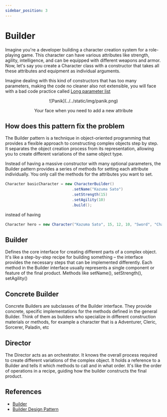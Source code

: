 ```yaml
---
sidebar_position: 3
---
```


# Builder

Imagine you're a developer building a character creation system for a role-playing game. This character can have various attributes like strength, agility, intelligence, and can be equipped with different weapons and armor. Now, let's say you create a Character class with a constructor that takes all these attributes and equipment as individual arguments.

Imagine dealing with this kind of constructors that has too many parameters, making the code no cleaner also not extensible, you will face with a bad code practice called [Long parameter list](https://refactoring.guru/smells/long-parameter-list)

<div align="center">
  ![Panik](../../static/img/panik.png)
  <p>Your face when you need to add a new attribute</p>
</div>

## How does this pattern fix the problem

The Builder pattern is a technique in object-oriented programming that provides a flexible approach to constructing complex objects step by step. It separates the object creation process from its representation, allowing you to create different variations of the same object type.

Instead of having a massive constructor with many optional parameters, the Builder pattern provides a series of methods for setting each attribute individually. You only call the methods for the attributes you want to set.

```csharp
Character basicCharacter = new CharacterBuilder()
                              .setName("Kazuma Sato")
                              .setStrength(15)
                              .setAgility(10)
                              .build();
```

instead of having 

```csharp
Character hero = new Character("Kazuma Sato", 15, 12, 10, "Sword", "Chainmail", null, 15, "Eris", "Axel"); 
```

## Builder

Defines the core interface for creating different parts of a complex object. It's like a step-by-step recipe for building something – the interface provides the necessary steps that can be implemented differently. Each method in the Builder interface usually represents a single component or feature of the final product. Methods like setName(), setStrength(), setAgility()

## Concrete Builder

Concrete Builders are subclasses of the Builder interface. They provide concrete, specific implementations for the methods defined in the general Builder. Think of them as builders who specialize in different construction materials or methods, for example a character that is a Adventurer, Cleric, Sorcerer, Paladin, etc

## Director

The Director acts as an orchestrator. It knows the overall process required to create different variations of the complex object. It holds a reference to a Builder and tells it which methods to call and in what order. It's like the order of operations in a recipe, guiding how the builder constructs the final product.

## References

* [Builder](https://refactoring.guru/design-patterns/builder)
* [Builder Design Pattern](https://www.geeksforgeeks.org/builder-design-pattern/)
